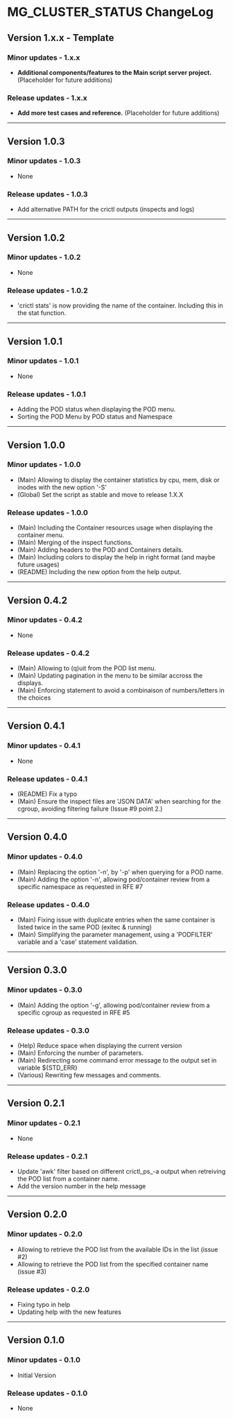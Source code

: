 # MG_CLUSTER_STATUS ChangeLog

## Version 1.x.x - Template

### Minor updates - 1.x.x

- **Additional components/features to the Main script server project.** (Placeholder for future additions)

### Release updates - 1.x.x

- **Add more test cases and reference.** (Placeholder for future additions)

--------

## Version 1.0.3

### Minor updates - 1.0.3

- None

### Release updates - 1.0.3

- Add alternative PATH for the crictl outputs (inspects and logs)

--------

## Version 1.0.2

### Minor updates - 1.0.2

- None

### Release updates - 1.0.2

- 'crictl stats' is now providing the name of the container. Including this in the stat function.

--------

## Version 1.0.1

### Minor updates - 1.0.1

- None

### Release updates - 1.0.1

- Adding the POD status when displaying the POD menu.
- Sorting the POD Menu by POD status and Namespace

--------

## Version 1.0.0

### Minor updates - 1.0.0

- (Main) Allowing to display the container statistics by cpu, mem, disk or inodes with the new option '-S'
- (Global) Set the script as stable and move to release 1.X.X

### Release updates - 1.0.0

- (Main) Including the Container resources usage when displaying the container menu.
- (Main) Merging of the inspect functions.
- (Main) Adding headers to the POD and Containers details.
- (Main) Including colors to display the help in right format (and maybe future usages)
- (README) Including the new option from the help output.

--------

## Version 0.4.2

### Minor updates - 0.4.2

- None

### Release updates - 0.4.2

- (Main) Allowing to (q)uit from the POD list menu.
- (Main) Updating pagination in the menu to be similar accross the displays.
- (Main) Enforcing statement to avoid a combinaison of numbers/letters in the choices

--------

## Version 0.4.1

### Minor updates - 0.4.1

- None

### Release updates - 0.4.1

- (README) Fix a typo
- (Main) Ensure the inspect files are 'JSON DATA' when searching for the cgroup, avoiding filtering failure (Issue #9 point 2.)

--------

## Version 0.4.0

### Minor updates - 0.4.0

- (Main) Replacing the option '-n', by '-p' when querying for a POD name.
- (Main) Adding the option '-n', allowing pod/container review from a specific namespace as requested in RFE #7

### Release updates - 0.4.0

- (Main) Fixing issue with duplicate entries when the same container is listed twice in the same POD (exitec & running)
- (Main) Simplifying the parameter management, using a 'PODFILTER' variable and a 'case' statement validation.

--------

## Version 0.3.0

### Minor updates - 0.3.0

- (Main) Adding the option '-g', allowing pod/container review from a specific cgroup as requested in RFE #5

### Release updates - 0.3.0

- (Help) Reduce space when displaying the current version
- (Main) Enforcing the number of parameters.
- (Main) Redirecting some command error message to the output set in variable ${STD_ERR}
- (Various) Rewriting few messages and comments.

--------

## Version 0.2.1

### Minor updates - 0.2.1

- None

### Release updates - 0.2.1

- Update 'awk' filter based on different crictl_ps_-a output when retreiving the POD list from a container name.
- Add the version number in the help message

--------

## Version 0.2.0

### Minor updates - 0.2.0

- Allowing to retrieve the POD list from the available IDs in the list (issue #2)
- Allowing to retrieve the POD list from the specified container name (issue #3)

### Release updates - 0.2.0

- Fixing typo in help
- Updating help with the new features

--------

## Version 0.1.0

### Minor updates - 0.1.0

- Initial Version

### Release updates - 0.1.0

- None
